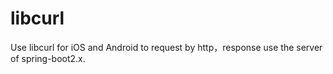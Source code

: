 # libcurl
Use libcurl for iOS and Android to request by http，response use the server of spring-boot2.x.
